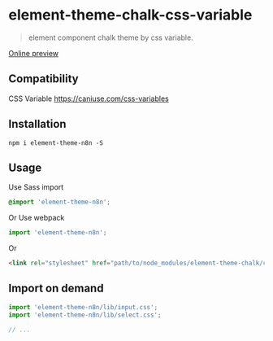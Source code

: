 # element-theme-chalk-css-variable
> element component chalk theme by css variable.

[Online preview](https://n8n-io.github.io/element-theme-n8n/)

## Compatibility

CSS Variable
https://caniuse.com/css-variables

## Installation
```shell
npm i element-theme-n8n -S
```

## Usage

Use Sass import
```css
@import 'element-theme-n8n';
```

Or Use webpack
```javascript
import 'element-theme-n8n';
```

Or
```html
<link rel="stylesheet" href="path/to/node_modules/element-theme-chalk/css-variable/lib/index.css">
```

##  Import on demand
```javascript
import 'element-theme-n8n/lib/input.css';
import 'element-theme-n8n/lib/select.css';

// ...
```
